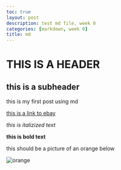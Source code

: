 ```yaml
---
toc: true
layout: post
description: test md file, week 0
categories: [markdown, week 0]
title: md
---
```


# THIS IS A HEADER

## this is a subheader

this is my first post using md

[this is a link to ebay](https://www.ebay.com/)

*this is italizized text*

**this is bold text**

this should be a picture of an orange below

![orange](https://user-images.githubusercontent.com/93744888/185815083-a94528e0-6866-40d6-ad57-f5e853b55d19.png)
